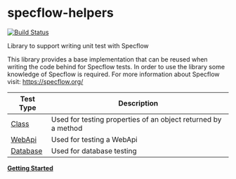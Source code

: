 specflow-helpers
==================
[![Build Status](https://dev.azure.com/dbsafe/dbsafe/_apis/build/status/specflow-helpers/specflow-helpers-ci-2022?branchName=master)](https://dev.azure.com/dbsafe/dbsafe/_build/latest?definitionId=8&branchName=master)

Library to support writing unit test with Specflow

This library provides a base implementation that can be reused when writing the code behind for Specflow tests. 
In order to use the library some knowledge of Specflow is required.
For more information about Specflow visit: https://specflow.org/

Test Type | Description
-|-
[Class](class-tests.md)|Used for testing properties of an object returned by a method
[WebApi](webapi-tests.md)|Used for testing a WebApi
[Database](database-tests.md)|Used for database testing

**[Getting Started](getting-started/getting-started.md)**
